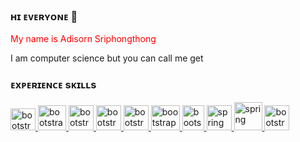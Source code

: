 ### ʜɪ ᴇᴠᴇʀʏᴏɴᴇ 👋
<p color="red"><FONT COLOR="red">My name is Adisorn Sriphongthong</FONT></p>
<p>I am computer science but you can call me get</p>

### ᴇxᴘᴇʀɪᴇɴᴄᴇ sᴋɪʟʟs
<p align="left">
  <a href="https://getbootstrap.com" target="_blank" rel="noreferrer"> <img src="https://embed.zenn.studio/api/optimize-og-image/207863c80484e50fd237/https%3A%2F%2Fbradlc.gallerycdn.vsassets.io%2Fextensions%2Fbradlc%2Fvscode-tailwindcss%2F0.11.30%2F1699559583006%2FMicrosoft.VisualStudio.Services.Icons.Default" alt="bootstrap" width="40" height="35"/> </a> 
    <a href="https://getbootstrap.com" target="_blank" rel="noreferrer"> <img src="https://uxwing.com/wp-content/themes/uxwing/download/brands-and-social-media/bootstrap-5-logo-icon.png" alt="bootstrap" width="45" height="40"/> </a> 
  <a href="https://getbootstrap.com" target="_blank" rel="noreferrer"> <img src="https://upload.wikimedia.org/wikipedia/commons/thumb/6/62/CSS3_logo.svg/1024px-CSS3_logo.svg.png" alt="bootstrap" width="40" height="40"/> </a> 
  <a href="https://getbootstrap.com" target="_blank" rel="noreferrer"> <img src="https://upload.wikimedia.org/wikipedia/commons/6/6a/JavaScript-logo.png" alt="bootstrap" width="40" height="40"/> </a>
   <a href="https://getbootstrap.com" target="_blank" rel="noreferrer"> <img src="https://cdn.iconscout.com/icon/free/png-256/free-firebase-3521427-2944871.png?f=webp" alt="bootstrap" width="40" height="40"/> </a>
  <a href="https://getbootstrap.com" target="_blank" rel="noreferrer"> <img src="https://upload.wikimedia.org/wikipedia/commons/thumb/a/a7/React-icon.svg/2300px-React-icon.svg.png" alt="bootstrap" width="46" height="40"/> </a>
  <a href="https://getbootstrap.com" target="_blank" rel="noreferrer"> <img src="https://static-00.iconduck.com/assets.00/node-js-icon-227x256-913nazt0.png" alt="bootstrap" width="35" height="40"/> </a> 
  <a href="https://spring.io/" target="_blank" rel="noreferrer"> <img src="https://www.vectorlogo.zone/logos/springio/springio-icon.svg" alt="spring" width="40" height="40"/> </a>
  <a href="https://spring.io/" target="_blank" rel="noreferrer"> <img src="https://i.pinimg.com/474x/84/2e/24/842e24310fcac8b53287db087a15ed39.jpg" alt="spring" width="45" height="45"/> </a>
  <a href="https://getbootstrap.com" target="_blank" rel="noreferrer"> <img src="https://www.debiantutorials.com/wp-content/uploads/2016/07/Mysql-dolphin-square.png" alt="bootstrap" width="40" height="40"/> </a>
</p>


